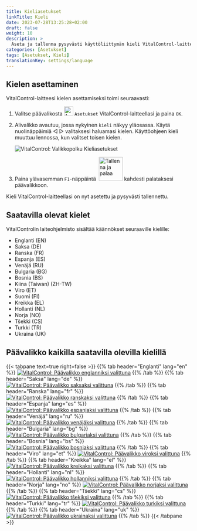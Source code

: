 ```yaml
---
title: Kieliasetukset
linkTitle: Kieli
date: 2023-07-28T13:25:28+02:00
draft: false
weight: 10
description: >
  Aseta ja tallenna pysyvästi käyttöliittymän kieli VitalControl-laitteellasi.
categories: [Asetukset]
tags: [Asetukset, Kieli]
translationKey: settings/language
---
```

## Kielen asettaminen

VitalControl-laitteesi kielen asettamiseksi toimi seuraavasti:

1. Valitse päävalikosta <img src="/icons/gear.svg" width="25" align="bottom" alt="Asetukset" /> `Asetukset` VitalControl-laitteellasi ja paina `OK`.

2. Alivalikko avautuu, jossa nykyinen `kieli` näkyy yläosassa. Käytä nuolinäppäimiä ◁ ▷ valitaksesi haluamasi kielen. Käyttöohjeen kieli muuttuu lennossa, kun valitset toisen kielen.

   ![VitalControl: Valikkopolku Kieliasetukset](../images/select-lang.png "Kielen asettaminen")

3. Paina ylävasemman `F1`-näppäintä &nbsp;<img src="/icons/footer/save_exit.svg" width="65" align="bottom" alt="Tallenna ja palaa" /> kahdesti palataksesi päävalikkoon.

Kieli VitalControl-laitteellasi on nyt asetettu ja pysyvästi tallennettu.

## Saatavilla olevat kielet

VitalControlin laiteohjelmisto sisältää käännökset seuraaville kielille:

- Englanti (EN)
- Saksa (DE)
- Ranska (FR)
- Espanja (ES)
- Venäjä (RU)
- Bulgaria (BG)
- Bosnia (BS)
- Kiina (Taiwan)  (ZH-TW)
- Viro (ET)
- Suomi (FI)
- Kreikka (EL)
- Hollanti (NL)
- Norja (NO)
- Tšekki (CS)
- Turkki (TR)
- Ukraina (UK)

## Päävalikko kaikilla saatavilla olevilla kielillä

{{< tabpane text=true right=false >}}
  {{% tab header="Englanti" lang="en" %}}
[![VitalControl: Päävalikko englanniksi valittuna](/images/homescreen/english.png "Päävalikko Englanti")](/en/demo/ "Demo app VitalControl (EN)")
  {{% /tab %}}
  {{% tab header="Saksa" lang="de" %}}
[![VitalControl: Päävalikko saksaksi valittuna](/images/homescreen/german.png "Päävalikko Saksa")](/demo/ "Demo app VitalControl (DE)")
  {{% /tab %}}
  {{% tab header="Ranska" lang="fr" %}}
[![VitalControl: Päävalikko ranskaksi valittuna](/images/homescreen/french.png "Päävalikko Ranska")](/fr/demo/ "Demo app VitalControl (FR)")
  {{% /tab %}}
  {{% tab header="Espanja" lang="es" %}}
[![VitalControl: Päävalikko espanjaksi valittuna](/images/homescreen/spanish.png "Päävalikko Espanja")](/es/demo/ "Demo app VitalControl (ES)")
  {{% /tab %}}
  {{% tab header="Venäjä" lang="ru" %}}
[![VitalControl: Päävalikko venäjäksi valittuna](/images/homescreen/russian.png "Päävalikko Venäjä")](/ru/demo/ "Demo app VitalControl (RU)")
  {{% /tab %}}
  {{% tab header="Bulgaria" lang="bg" %}}
[![VitalControl: Päävalikko bulgariaksi valittuna](/images/homescreen/bulgarian.png "Päävalikko Bulgaria")](/bg/demo/ "Demo app VitalControl (BG)")
  {{% /tab %}}
  {{% tab header="Bosnia" lang="bs" %}}
[![VitalControl: Päävalikko bosniaksi valittuna](/images/homescreen/bosnian.png "Päävalikko Bosnia")](/bs/demo/ "Demo app VitalControl (BS)")
  {{% /tab %}}
  {{% tab header="Viro" lang="et" %}}
[![VitalControl: Päävalikko viroksi valittuna](/images/homescreen/estonian.png "Päävalikko Viro")](/et/demo/ "Demo app VitalControl (ET)")
  {{% /tab %}}
  {{% tab header="Kreikka" lang="el" %}}
[![VitalControl: Päävalikko kreikaksi valittuna](/images/homescreen/greek.png "Päävalikko Kreikka")](/el/demo/ "Demo app VitalControl (EL)")
  {{% /tab %}}
  {{% tab header="Hollanti" lang="nl" %}}
[![VitalControl: Päävalikko hollanniksi valittuna](/images/homescreen/dutch.png "Päävalikko Hollanti")](/nl/demo/ "Demo app VitalControl (NL)")
  {{% /tab %}}
  {{% tab header="Norja" lang="no" %}}
[![VitalControl: Päävalikko norjaksi valittuna](/images/homescreen/norwegian.png "Päävalikko Norja")](/no/demo/ "Demo app VitalControl (NO)")
  {{% /tab %}}
  {{% tab header="Tšekki" lang="cs" %}}
[![VitalControl: Päävalikko tšekiksi valittuna](/images/homescreen/czech.png "Päävalikko Tšekki")](/cs/demo/ "Demo app VitalControl (CS)")
  {{% /tab %}}
  {{% tab header="Turkki" lang="tr" %}}
[![VitalControl: Päävalikko turkiksi valittuna](/images/homescreen/turkish.png "Päävalikko Turkki")](/tr/demo/ "Demo app VitalControl (TR)")
  {{% /tab %}}
  {{% tab header="Ukraina" lang="uk" %}}
[![VitalControl: Päävalikko ukrainaksi valittuna](/images/homescreen/ukrainian.png "Päävalikko Ukraina")](/uk/demo/ "Demo app VitalControl (UK)")
  {{% /tab %}}
{{< /tabpane >}}
